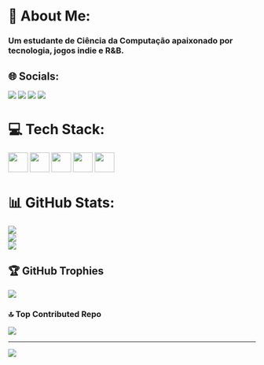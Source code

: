 # 💫 About Me: 
### Um estudante de Ciência da Computação apaixonado por tecnologia, jogos indie e R&B.


## 🌐 Socials:
<a href="https://www.instagram.com/_tavariuss/" target="_blank"><img src="https://img.shields.io/badge/-Instagram-%23E4405F?style=for-the-badge&logo=instagram&logoColor=white"></a> <a href="https://www.linkedin.com/in/jonas-tavares-984315160/" target="_blank"><img src="https://img.shields.io/badge/-LinkedIn-%230077B5?style=for-the-badge&logo=linkedin&logoColor=white&cache_buster=1"></a> <a href="mailto:jonastavares98@gmail.com" target="_blank"><img src="https://img.shields.io/badge/-Gmail-%23333?style=for-the-badge&logo=gmail&logoColor=white"></a> <a href="https://open.spotify.com/user/12145854854?si=3e70107a49b940a1" target="_blank"><img src="https://img.shields.io/badge/-Spotify-%231DB954?style=for-the-badge&logo=spotify&logoColor=white"></a>

# 💻 Tech Stack:
<p align="left">
  <img src="https://cdn.jsdelivr.net/gh/devicons/devicon/icons/html5/html5-original.svg" width="40" height="40"/>
  <img src="https://cdn.jsdelivr.net/gh/devicons/devicon/icons/css3/css3-original.svg" width="40" height="40"/>
  <img src="https://cdn.jsdelivr.net/gh/devicons/devicon/icons/javascript/javascript-original.svg" width="40" height="40"/>
  <img src="https://cdn.jsdelivr.net/gh/devicons/devicon/icons/python/python-original.svg" width="40" height="40"/>
  <img src="https://cdn.jsdelivr.net/gh/devicons/devicon/icons/git/git-original.svg" width="40" height="40"/>
</p>

# 📊 GitHub Stats:
![](https://github-readme-stats.vercel.app/api?username=Tavarius98&theme=github_dark_dimmed&hide_border=false&include_all_commits=false&count_private=false)<br/>
![](https://nirzak-streak-stats.vercel.app/?user=Tavarius98&theme=github_dark_dimmed&hide_border=false)<br/>
![](https://github-readme-stats.vercel.app/api/top-langs/?username=Tavarius98&theme=github_dark_dimmed&hide_border=false&include_all_commits=false&count_private=false&layout=compact)

## 🏆 GitHub Trophies
![](https://github-profile-trophy.vercel.app/?username=Tavarius98&theme=github_dark_dimmed&no-frame=false&no-bg=true&margin-w=4)

### 🔝 Top Contributed Repo
![](https://github-contributor-stats.vercel.app/api?username=Tavarius98&limit=5&theme=github_dark_dimmed&combine_all_yearly_contributions=true)

---
[![](https://visitcount.itsvg.in/api?id=Tavarius98&icon=0&color=0)](https://visitcount.itsvg.in)
